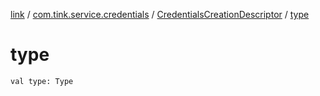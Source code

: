 [link](../../index.md) / [com.tink.service.credentials](../index.md) / [CredentialsCreationDescriptor](index.md) / [type](./type.md)

# type

`val type: Type`